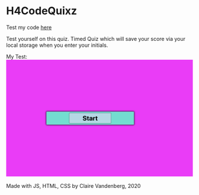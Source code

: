# H4CodeQuixz

Test my code [here](https://clairevandeneberg.github.io/H4CodeQuixz/)

Test yourself on this quiz. Timed Quiz which will save your score via your local storage when you enter your initials.
 
My Test: 
![Image description](Starting.png)

Made with JS, HTML, CSS by Claire Vandenberg, 2020